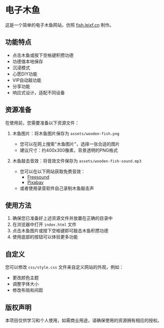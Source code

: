 # 电子木鱼

这是一个简单的电子木鱼网站，仿照 [fish.leixf.cn](https://fish.leixf.cn/) 制作。

## 功能特点

- 点击木鱼或按下空格键积攒功德
- 功德值本地保存
- 沉浸模式
- 心愿DIY功能
- VIP自动敲功能
- 分享功能
- 响应式设计，适配不同设备

## 资源准备

在使用前，您需要准备以下资源文件：

1. 木鱼图片：将木鱼图片保存为 `assets/wooden-fish.png`
   - 您可以在网上搜索"木鱼图片"，选择一张合适的图片
   - 建议尺寸：约400x300像素，背景透明的PNG格式

2. 木鱼敲击音效：将音效文件保存为 `assets/wooden-fish-sound.mp3`
   - 您可以在以下网站获取免费音效：
     - [Freesound](https://freesound.org/search/?q=wooden+fish)
     - [Pixabay](https://pixabay.com/sound-effects/search/wooden%20fish/)
   - 或者使用录音软件自己录制木鱼敲击声

## 使用方法

1. 确保您已准备好上述资源文件并放置在正确的目录中
2. 在浏览器中打开 `index.html` 文件
3. 点击木鱼图片或按下空格键即可敲击木鱼积攒功德
4. 使用底部的按钮可以体验更多功能

## 自定义

您可以修改 `css/style.css` 文件来自定义网站的外观，例如：
- 更改颜色主题
- 调整字体大小
- 修改布局和间距

## 版权声明

本项目仅供学习和个人使用，如需商业用途，请确保使用的资源拥有相应的授权。 
